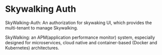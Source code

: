 # Skywalking Auth

SkyWalking-Auth: An authorization for skywaking UI, which provides the multi-tenant to manage Skywalking.

SkyWalking: an APM(application performance monitor) system, especially designed for microservices, cloud native and container-based (Docker and Kubernetes) architectures.
